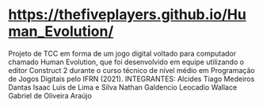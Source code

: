 # https://thefiveplayers.github.io/Human_Evolution/
Projeto de TCC em forma de um jogo digital voltado para computador chamado Human Evolution, que foi desenvolvido em equipe utilizando o editor Construct 2 durante o curso técnico de nível médio em Programação de Jogos Digitais pelo IFRN (2021).
INTEGRANTES:
Alcides Tiago Medeiros Dantas
Isaac Luis de Lima e Silva
Nathan Galdencio Leocadio
Wallace Gabriel de Oliveira Araújo
